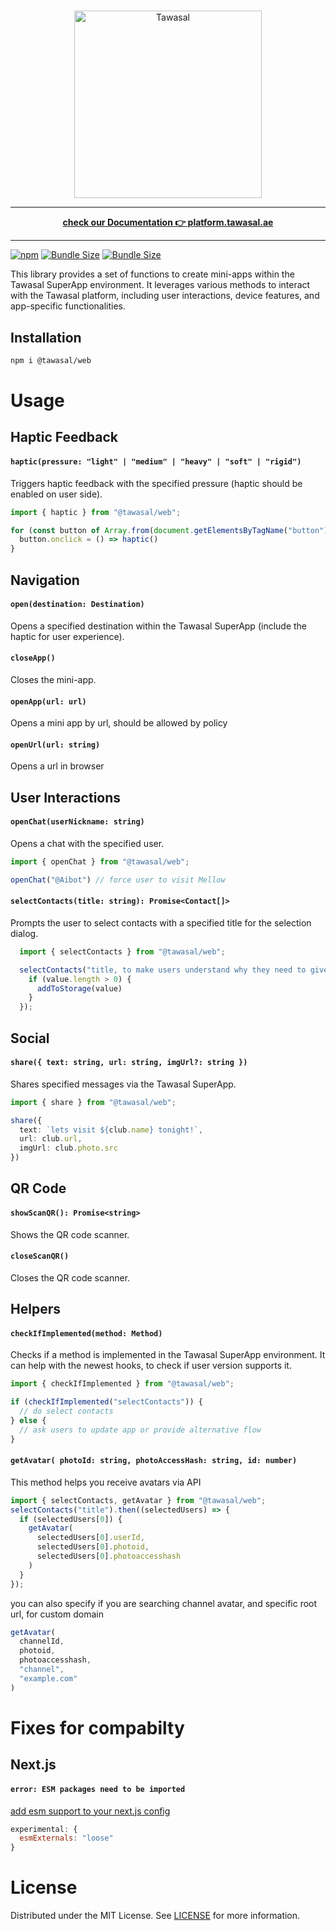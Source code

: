 #
<div align="center">
  <a href="https://tawasal.ae/">
    <img src="https://tawasal.ae/tawasal_logo_full.png" width="300" height="auto" alt="Tawasal"/>
  </a>
</div>

<hr />

<p align="center">
<a href="https://platform.tawasal.ae"><b>check our Documentation 👉 platform.tawasal.ae</b></a><br />
</p>

<hr />

[![npm](https://img.shields.io/npm/v/@tawasal/web)](https://www.npmjs.com/package/@tawasal/web)
[![Bundle Size](https://img.shields.io/bundlephobia/min/@tawasal/web)](https://bundlephobia.com/result?p=@tawasal/web)
[![Bundle Size](https://img.shields.io/bundlephobia/minzip/@tawasal/web)](https://bundlephobia.com/result?p=@tawasal/web)

This library provides a set of functions to create mini-apps within the Tawasal SuperApp environment. It leverages various methods to interact with the Tawasal platform, including user interactions, device features, and app-specific functionalities.

## Installation

```bash
npm i @tawasal/web
```

# Usage

## Haptic Feedback

#### `haptic(pressure: "light" | "medium" | "heavy" | "soft" | "rigid")`

Triggers haptic feedback with the specified pressure (haptic should be enabled on user side).

```ts
import { haptic } from "@tawasal/web";

for (const button of Array.from(document.getElementsByTagName("button"))) {
  button.onclick = () => haptic()
}
```
###
## Navigation

#### `open(destination: Destination)`

Opens a specified destination within the Tawasal SuperApp (include the haptic for user experience).

#### `closeApp()`

Closes the mini-app.

#### `openApp(url: url)`

Opens a mini app by url, should be allowed by policy

#### `openUrl(url: string)`

Opens a url in browser

###
## User Interactions

#### `openChat(userNickname: string)`

Opens a chat with the specified user.

```typescript
import { openChat } from "@tawasal/web";

openChat("@Aibot") // force user to visit Mellow
```

#### `selectContacts(title: string): Promise<Contact[]>`

Prompts the user to select contacts with a specified title for the selection dialog.

```ts
  import { selectContacts } from "@tawasal/web";

  selectContacts("title, to make users understand why they need to give contacts").then((value) => {
    if (value.length > 0) {
      addToStorage(value)
    }
  });
```

## Social

#### `share({ text: string, url: string, imgUrl?: string })`

Shares specified messages via the Tawasal SuperApp.

```typescript
import { share } from "@tawasal/web";

share({
  text: `lets visit ${club.name} tonight!`, 
  url: club.url, 
  imgUrl: club.photo.src
})
```

###
## QR Code

#### `showScanQR(): Promise<string>`

Shows the QR code scanner.

#### `closeScanQR()`

Closes the QR code scanner.

###
## Helpers

#### `checkIfImplemented(method: Method)`

Checks if a method is implemented in the Tawasal SuperApp environment. It can help with the newest hooks, to check if user version supports it.

```typescript
import { checkIfImplemented } from "@tawasal/web";

if (checkIfImplemented("selectContacts")) {
  // do select contacts
} else {
  // ask users to update app or provide alternative flow
}
```

#### `getAvatar( photoId: string, photoAccessHash: string, id: number)`
This method helps you receive avatars via API

```typescript
import { selectContacts, getAvatar } from "@tawasal/web";
selectContacts("title").then((selectedUsers) => {
  if (selectedUsers[0]) {
    getAvatar(
      selectedUsers[0].userId,
      selectedUsers[0].photoid, 
      selectedUsers[0].photoaccesshash
    )
  }
});
```
you can also specify if you are searching channel avatar, and specific root url, for custom domain
```ts
getAvatar(
  channelId,
  photoid, 
  photoaccesshash, 
  "channel",
  "example.com"
)
```

# Fixes for compabilty

## Next.js
#### ```error: ESM packages need to be imported```

[add esm support to your next.js config](https://nextjs.org/docs/messages/import-esm-externals)  
```js
experimental: {
  esmExternals: "loose" 
}
```

# License

Distributed under the MIT License. See [LICENSE](LICENSE) for more information.
